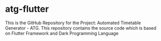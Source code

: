 # atg-flutter
This is the GitHub Repository for the Project: Automated Timetable Generator - ATG. This repository contains the source code which is based on Flutter Framework and Dark Programming Language
